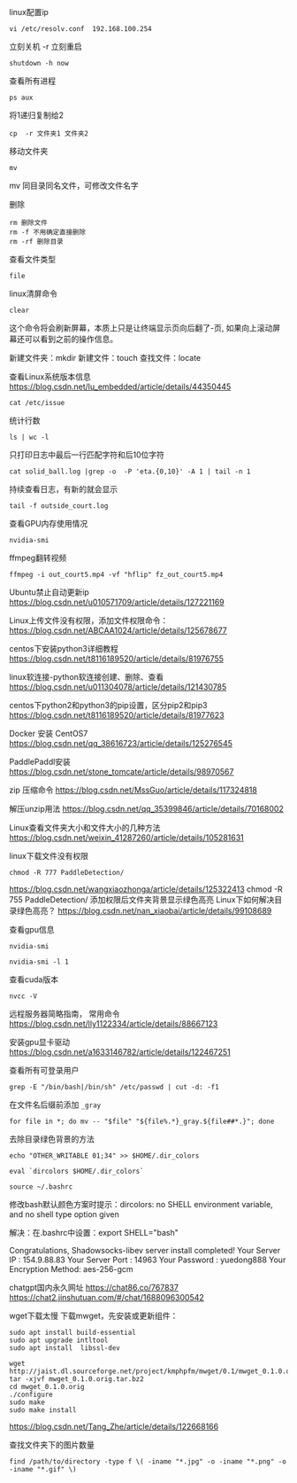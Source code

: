 linux配置ip
```
vi /etc/resolv.conf  192.168.100.254
```

立刻关机
-r 立刻重启
```
shutdown -h now
```

查看所有进程
```
ps aux
```
将1递归复制给2 
```
cp  -r 文件夹1 文件夹2 
```
移动文件夹
```
mv 
```
mv 同目录同名文件，可修改文件名字

删除
```
rm 删除文件
rm -f 不用确定直接删除
rm -rf 删除目录
```

查看文件类型
```
file
```
linux清屏命令
```
clear
```
这个命令将会刷新屏幕，本质上只是让终端显示页向后翻了-页,
如果向上滚动屏幕还可以看到之前的操作信息。

新建文件夹：mkdir
新建文件：touch
查找文件：locate

查看Linux系统版本信息
https://blog.csdn.net/lu_embedded/article/details/44350445
```
cat /etc/issue
```

统计行数
```
ls | wc -l
```


只打印日志中最后一行匹配字符和后10位字符
```
cat solid_ball.log |grep -o  -P 'eta.{0,10}' -A 1 | tail -n 1
```

持续查看日志，有新的就会显示
```ssh
tail -f outside_court.log
```

查看GPU内存使用情况
```
nvidia-smi
```

ffmpeg翻转视频
```
ffmpeg -i out_court5.mp4 -vf "hflip" fz_out_court5.mp4
```


Ubuntu禁止自动更新ip
https://blog.csdn.net/u010571709/article/details/127221169

Linux上传文件没有权限，添加文件权限命令：
https://blog.csdn.net/ABCAA1024/article/details/125678677

centos下安装python3详细教程
https://blog.csdn.net/t8116189520/article/details/81976755

linux软连接-python软连接创建、删除、查看
https://blog.csdn.net/u011304078/article/details/121430785

centos下python2和python3的pip设置，区分pip2和pip3
https://blog.csdn.net/t8116189520/article/details/81977623

Docker 安装 CentOS7
https://blog.csdn.net/qq_38616723/article/details/125276545

PaddlePaddl安装
https://blog.csdn.net/stone_tomcate/article/details/98970567

zip 压缩命令
https://blog.csdn.net/MssGuo/article/details/117324818

解压unzip用法
https://blog.csdn.net/qq_35399846/article/details/70168002

Linux查看文件夹大小和文件大小的几种方法
https://blog.csdn.net/weixin_41287260/article/details/105281631


linux下载文件没有权限
```
chmod -R 777 PaddleDetection/
```
https://blog.csdn.net/wangxiaozhonga/article/details/125322413
chmod -R 755 PaddleDetection/
添加权限后文件夹背景显示绿色高亮
Linux下如何解决目录绿色高亮？
https://blog.csdn.net/nan_xiaobai/article/details/99108689


查看gpu信息
```
nvidia-smi
```

```
nvidia-smi -l 1
```
查看cuda版本
```
nvcc -V
```

远程服务器简略指南，
常用命令
https://blog.csdn.net/lly1122334/article/details/88667123

安装gpu显卡驱动
https://blog.csdn.net/a1633146782/article/details/122467251  

查看所有可登录用户
```
grep -E "/bin/bash|/bin/sh" /etc/passwd | cut -d: -f1
```


在文件名后缀前添加 `_gray`
```SH
for file in *; do mv -- "$file" "${file%.*}_gray.${file##*.}"; done
```


去除目录绿色背景的方法
```
echo "OTHER_WRITABLE 01;34" >> $HOME/.dir_colors
```

```
eval `dircolors $HOME/.dir_colors`
```

```
source ~/.bashrc
```

修改bash默认颜色方案时提示：dircolors: no SHELL environment variable, and no shell type option given

解决：在.bashrc中设置：export SHELL="bash"



Congratulations, Shadowsocks-libev server install completed!
Your Server IP        :  154.9.88.83 
Your Server Port      :  14963 
Your Password         :  yuedong888 
Your Encryption Method:  aes-256-gcm 


chatgpt国内永久网址
https://chat86.co/767837
https://chat2.jinshutuan.com/#/chat/1688096300542


wget下载太慢
下载mwget，先安装或更新组件：
```
sudo apt install build-essential
sudo apt upgrade intltool
sudo apt install  libssl-dev
```

```
wget http://jaist.dl.sourceforge.net/project/kmphpfm/mwget/0.1/mwget_0.1.0.orig.tar.bz2
tar -xjvf mwget_0.1.0.orig.tar.bz2
cd mwget_0.1.0.orig
./configure
sudo make
sudo make install
```
https://blog.csdn.net/Tang_Zhe/article/details/122668166


查找文件夹下的图片数量
```
find /path/to/directory -type f \( -iname "*.jpg" -o -iname "*.png" -o -iname "*.gif" \)
```

